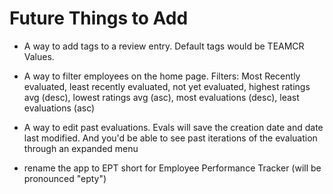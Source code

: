 # Future Things to Add

- A way to add tags to a review entry. Default tags would be TEAMCR Values.
- A way to filter employees on the home page. Filters: Most Recently evaluated, least recently evaluated, not yet evaluated, highest ratings avg (desc), lowest ratings avg (asc), most evaluations (desc), least evaluations (asc)
- A way to edit past evaluations. Evals will save the creation date and date last modified. And you'd be able to see past iterations of the evaluation through an expanded menu


- rename the app to EPT short for Employee Performance Tracker (will be pronounced "epty")
